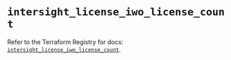 # `intersight_license_iwo_license_count`

Refer to the Terraform Registry for docs: [`intersight_license_iwo_license_count`](https://registry.terraform.io/providers/ciscodevnet/intersight/1.0.71/docs/resources/license_iwo_license_count).

